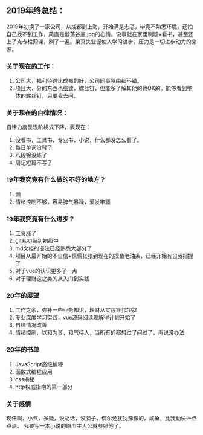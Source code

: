 ## 2019年终总结：
2019年初换了一家公司，从成都到上海，开始满是忐忑，毕竟不熟悉环境，还怕自己找不到工作，简直是低落谷底.jpg的心情。没事就在家里刷题+看书，甚至还上了点专栏网课，刷了一遍。果真失业促使人学习进步，压力是一切进步动力的来源。
### 关于现在的工作：
1. 公司大，福利待遇比成都的好，公司同事氛围都不错。
2. 项目大，分的东西也细致，螺丝钉，但能多了解其他的也OK的。能够看到整体的螺丝钉，只要我去问。

### 关于现在的自律情况：
自律力度呈现阶梯式下降，表现在：
1. 没看书，工具书，专业书，小说，什么都没怎么看了。
2. 每日单词没背了
3. 八段锦没练了
4. 周记短篇不写了
### 19年我究竟有什么做的不好的地方？
1. 懒
2. 情绪控制不够，容易脾气暴躁，爱发牢骚
### 19年我究竟有什么进步？
1. 工资涨了
2. git从初级到初级中
3. md文档的语法已经熟悉大部分了
4. 项目从最开始的不自信+慌慌张张到现在的摸鱼老油条，已经开始有自我把握了
5. 对于vue的认识更多了一点
6. 对于理财这之类的从入门到实践
### 20年的展望

1. 工作之余，弥补一些业务知识，理财从实践1到实践2
2. 专业深度学习实践，vue源码阅读理解得计划开始了
3. 自律情况改善
4. 情绪控制，以和为贵，和气待人，当所有的都想过了问过了，再说没办法
### 20年的书单
1. JavaScript高级编程
2. 函数式编程应用
3. css揭秘
4. http权威指南的第一部分

### 关于感情
现任啊，小气，多疑，说胡话，没脑子，偶尔还犹犹豫豫的，咸鱼，比我勤快一点点点。
我要写一本小说的原型主人公就参照他了。

    






